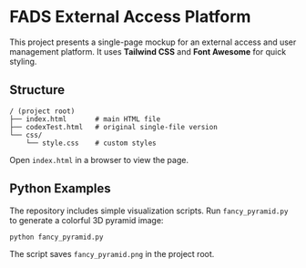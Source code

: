# FADS External Access Platform

This project presents a single-page mockup for an external access and user management platform. It uses **Tailwind CSS** and **Font Awesome** for quick styling.

## Structure

```
/ (project root)
├── index.html       # main HTML file
├── codexTest.html   # original single-file version
└── css/
    └── style.css    # custom styles
```

Open `index.html` in a browser to view the page.
## Python Examples

The repository includes simple visualization scripts. Run `fancy_pyramid.py` to generate a colorful 3D pyramid image:

```
python fancy_pyramid.py
```

The script saves `fancy_pyramid.png` in the project root.
